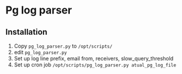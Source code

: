 # Pg log parser

## Installation
1. Copy `pg_log_parser.py` to `/opt/scripts/`
2. edit `pg_log_parser.py`
3. Set up log line prefix, email from, receivers, slow_query_threshold
4. Set up cron job `/opt/scripts/pg_log_parser.py atual_pg_log_file`

##

